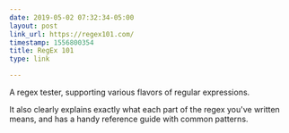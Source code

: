 ```yaml
---
date: 2019-05-02 07:32:34-05:00
layout: post
link_url: https://regex101.com/
timestamp: 1556800354
title: RegEx 101
type: link

---
```

A regex tester, supporting various flavors of regular expressions.

It also clearly explains exactly what each part of the regex you've written means, and has a handy reference guide with common patterns.